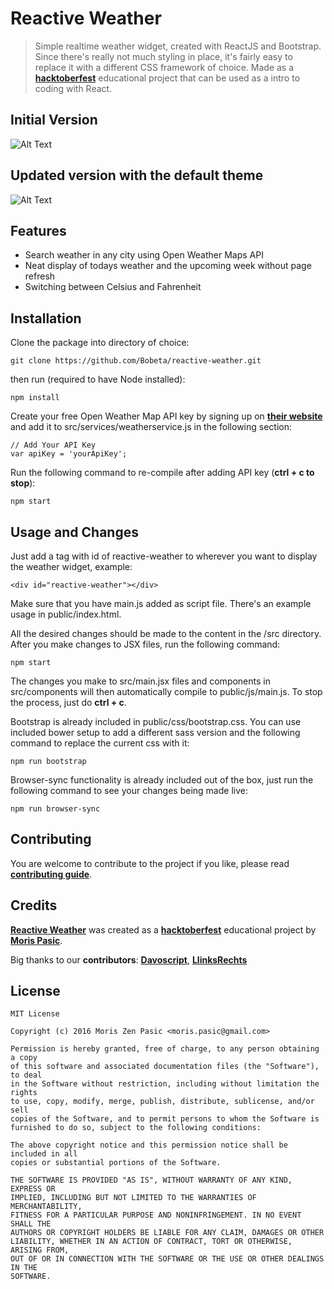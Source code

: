# Reactive Weather
>Simple realtime weather widget, created with ReactJS and Bootstrap. Since there's really not much styling in place, it's fairly easy to replace it with a different CSS framework of choice. Made as a [**hacktoberfest**](https://hacktoberfest.digitalocean.com/) educational project that can be used as a intro to coding with React.

## Initial Version

![Alt Text](https://github.com/bobeta/reactive-weather/raw/master/showcase/reactive-weather-initial.gif)

## Updated version with the default theme

![Alt Text](https://github.com/bobeta/reactive-weather/raw/master/showcase/reactive-weather-default-theme.gif)

## Features

* Search weather in any city using Open Weather Maps API
* Neat display of todays weather and the upcoming week without page refresh
* Switching between Celsius and Fahrenheit

## Installation

Clone the package into directory of choice:
```
git clone https://github.com/Bobeta/reactive-weather.git
```

 then run (required to have Node installed):

```
npm install
```

Create your free Open Weather Map API key by signing up on [**their website**](https://openweathermap.org/) and add it to src/services/weatherservice.js in the following section:
```
// Add Your API Key
var apiKey = 'yourApiKey';
```

Run the following command to re-compile after adding API key (**ctrl + c to stop**):
```
npm start
```


## Usage and Changes

Just add a tag with id of reactive-weather to wherever you want to display the weather widget, example:
```
<div id="reactive-weather"></div>
```

Make sure that you have main.js added as script file. There's an example usage in public/index.html. 

All the desired changes should be made to the content in the /src directory. After you make changes to JSX files, run the following command:
```
npm start
```

The changes you make to src/main.jsx files and components in src/components will then automatically compile to public/js/main.js. To stop the process, just do **ctrl + c**. 

Bootstrap is already included in public/css/bootstrap.css. You can use included bower setup to add a different sass version and the following command to replace the current css with it:

```
npm run bootstrap
```

Browser-sync functionality is already included out of the box, just run the following command to see your changes being made live:
```
npm run browser-sync
```

## Contributing

You are welcome to contribute to the project if you like, please read [**contributing guide**](CONTRIBUTING.md).

## Credits

[**Reactive Weather**](https://github.com/bobeta/reactive-weather) was created as a [**hacktoberfest**](https://hacktoberfest.digitalocean.com/) educational project by [**Moris Pasic**](https://github.com/bobeta).

Big thanks to our **contributors**:
[**Davoscript**](https://github.com/davoscript), [**LlinksRechts**](https://github.com/LlinksRechts) 

## License
```
MIT License

Copyright (c) 2016 Moris Zen Pasic <moris.pasic@gmail.com>

Permission is hereby granted, free of charge, to any person obtaining a copy
of this software and associated documentation files (the "Software"), to deal
in the Software without restriction, including without limitation the rights
to use, copy, modify, merge, publish, distribute, sublicense, and/or sell
copies of the Software, and to permit persons to whom the Software is
furnished to do so, subject to the following conditions:

The above copyright notice and this permission notice shall be included in all
copies or substantial portions of the Software.

THE SOFTWARE IS PROVIDED "AS IS", WITHOUT WARRANTY OF ANY KIND, EXPRESS OR
IMPLIED, INCLUDING BUT NOT LIMITED TO THE WARRANTIES OF MERCHANTABILITY,
FITNESS FOR A PARTICULAR PURPOSE AND NONINFRINGEMENT. IN NO EVENT SHALL THE
AUTHORS OR COPYRIGHT HOLDERS BE LIABLE FOR ANY CLAIM, DAMAGES OR OTHER
LIABILITY, WHETHER IN AN ACTION OF CONTRACT, TORT OR OTHERWISE, ARISING FROM,
OUT OF OR IN CONNECTION WITH THE SOFTWARE OR THE USE OR OTHER DEALINGS IN THE
SOFTWARE.
```